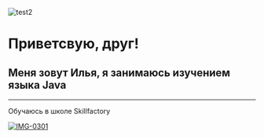 ![test2](https://media.giphy.com/media/Ss5zpSaKfhj2v04DpQ/giphy.gif?cid=ecf05e47gzbk14bfkz5oh76o5m8z48hih2vuvwt2i5r8ah4d&rid=giphy.gif&ct=g) 





# Приветсвую, друг!
## Меня зовут Илья, я занимаюсь изучением языка Java

_____________

Обучаюсь в школе Skillfactory

<a href="https://t.me/voink0v"><img src="https://i.ibb.co/N1rGX4k/IMG-0301.jpg" alt="IMG-0301" border="0"></a>







            
      
